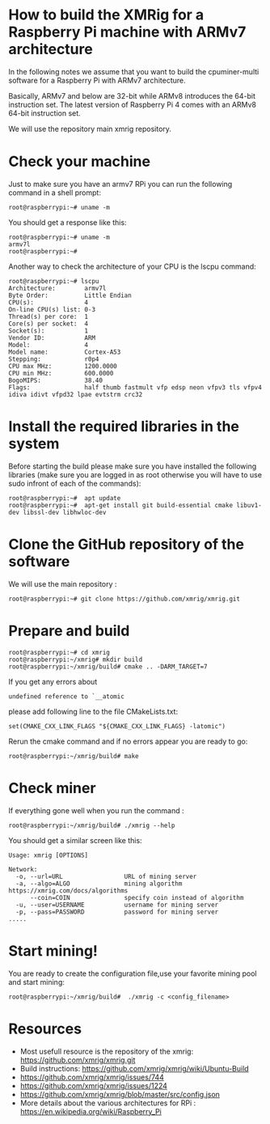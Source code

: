 # How to build the XMRig for a Raspberry Pi machine with ARMv7 architecture
In the following notes we assume that you want to build the cpuminer-multi software for a Raspberry Pi with ARMv7 architecture.

Basically, ARMv7 and below are 32-bit while ARMv8 introduces the 64-bit instruction set. The latest version of Raspberry Pi 4 comes with an ARMv8 64-bit instruction set.

We will use the repository main xmrig repository.

# Check your machine

Just to make sure you have an armv7 RPi you can run the following command in a shell prompt:

```shell
root@raspberrypi:~# uname -m
```

You should get a response like this:

```shell
root@raspberrypi:~# uname -m
armv7l
root@raspberrypi:~# 
```

Another way to check the architecture of your CPU is the lscpu command:
```shell
root@raspberrypi:~# lscpu 
Architecture:        armv7l
Byte Order:          Little Endian
CPU(s):              4
On-line CPU(s) list: 0-3
Thread(s) per core:  1
Core(s) per socket:  4
Socket(s):           1
Vendor ID:           ARM
Model:               4
Model name:          Cortex-A53
Stepping:            r0p4
CPU max MHz:         1200.0000
CPU min MHz:         600.0000
BogoMIPS:            38.40
Flags:               half thumb fastmult vfp edsp neon vfpv3 tls vfpv4 idiva idivt vfpd32 lpae evtstrm crc32
```

# Install the required libraries in the system

Before starting the build please make sure you have installed the following libraries (make sure you are logged in as root otherwise you will have to use sudo infront of each of the commands):

```shell
root@raspberrypi:~#  apt update
root@raspberrypi:~#  apt-get install git build-essential cmake libuv1-dev libssl-dev libhwloc-dev
```

# Clone the GitHub repository of the software
We will use the main repository :

```shell
root@raspberrypi:~# git clone https://github.com/xmrig/xmrig.git
```

# Prepare and build
```shell
root@raspberrypi:~# cd xmrig
root@raspberrypi:~/xmrig# mkdir build
root@raspberrypi:~/xmrig/build# cmake .. -DARM_TARGET=7
```
If you get any errors about
```shell
undefined reference to `__atomic
```
please add following line to the file CMakeLists.txt:
```shell
set(CMAKE_CXX_LINK_FLAGS "${CMAKE_CXX_LINK_FLAGS} -latomic")
```

Rerun the cmake command and if no errors appear you are ready to go:

```shell
root@raspberrypi:~/xmrig/build# make
```

# Check miner

If everything gone well when you run the command :

```shell
root@raspberrypi:~/xmrig/build# ./xmrig --help 
```

You should get a similar screen like this:

```shell
Usage: xmrig [OPTIONS]

Network:
  -o, --url=URL                 URL of mining server
  -a, --algo=ALGO               mining algorithm https://xmrig.com/docs/algorithms
      --coin=COIN               specify coin instead of algorithm
  -u, --user=USERNAME           username for mining server
  -p, --pass=PASSWORD           password for mining server
.....
```

#  Start mining!

You are ready to create the configuration file,use your favorite mining pool and start mining:

```shell
root@raspberrypi:~/xmrig/build#  ./xmrig -c <config_filename>
```

# Resources

* Most usefull resource is the repository of the xmrig: https://github.com/xmrig/xmrig.git
* Build instructions: https://github.com/xmrig/xmrig/wiki/Ubuntu-Build
* https://github.com/xmrig/xmrig/issues/744
* https://github.com/xmrig/xmrig/issues/1224
* https://github.com/xmrig/xmrig/blob/master/src/config.json
* More details about the various architectures for RPi : https://en.wikipedia.org/wiki/Raspberry_Pi
